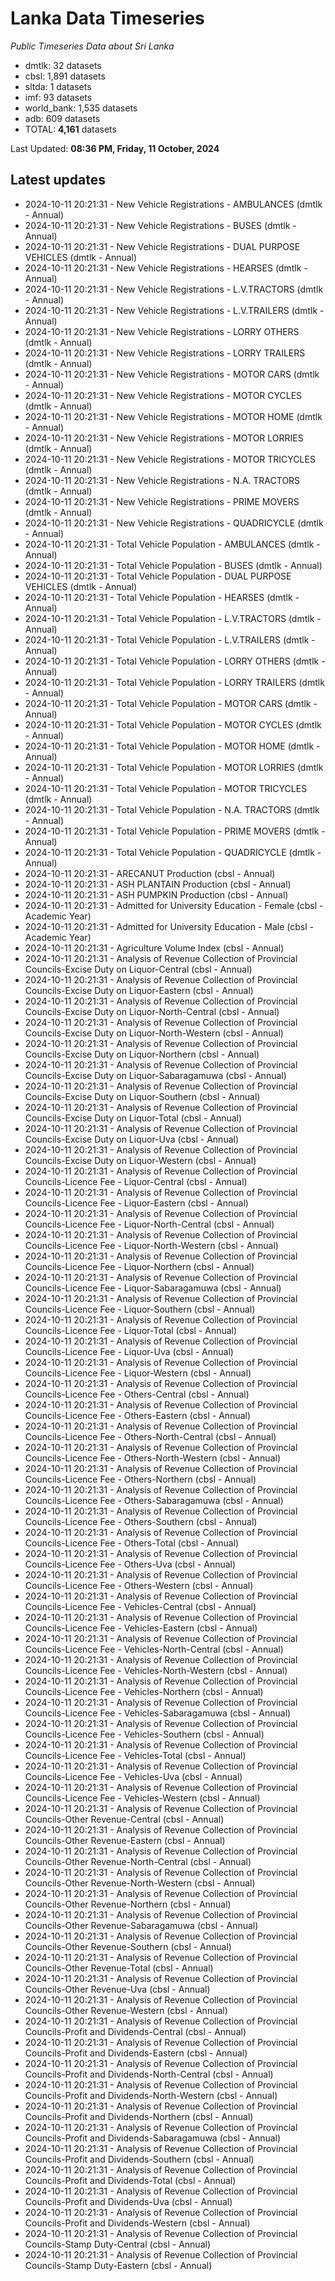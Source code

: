 # Lanka Data Timeseries
*Public Timeseries Data about Sri Lanka*

* dmtlk: 32 datasets
* cbsl: 1,891 datasets
* sltda: 1 datasets
* imf: 93 datasets
* world_bank: 1,535 datasets
* adb: 609 datasets
* TOTAL: **4,161** datasets

Last Updated: **08:36 PM, Friday, 11 October, 2024**

## Latest updates

* 2024-10-11 20:21:31 - New Vehicle Registrations - AMBULANCES (dmtlk - Annual)
* 2024-10-11 20:21:31 - New Vehicle Registrations - BUSES (dmtlk - Annual)
* 2024-10-11 20:21:31 - New Vehicle Registrations - DUAL PURPOSE VEHICLES (dmtlk - Annual)
* 2024-10-11 20:21:31 - New Vehicle Registrations - HEARSES (dmtlk - Annual)
* 2024-10-11 20:21:31 - New Vehicle Registrations - L.V.TRACTORS (dmtlk - Annual)
* 2024-10-11 20:21:31 - New Vehicle Registrations - L.V.TRAILERS (dmtlk - Annual)
* 2024-10-11 20:21:31 - New Vehicle Registrations - LORRY OTHERS (dmtlk - Annual)
* 2024-10-11 20:21:31 - New Vehicle Registrations - LORRY TRAILERS (dmtlk - Annual)
* 2024-10-11 20:21:31 - New Vehicle Registrations - MOTOR CARS (dmtlk - Annual)
* 2024-10-11 20:21:31 - New Vehicle Registrations - MOTOR CYCLES (dmtlk - Annual)
* 2024-10-11 20:21:31 - New Vehicle Registrations - MOTOR HOME (dmtlk - Annual)
* 2024-10-11 20:21:31 - New Vehicle Registrations - MOTOR LORRIES (dmtlk - Annual)
* 2024-10-11 20:21:31 - New Vehicle Registrations - MOTOR TRICYCLES (dmtlk - Annual)
* 2024-10-11 20:21:31 - New Vehicle Registrations - N.A. TRACTORS (dmtlk - Annual)
* 2024-10-11 20:21:31 - New Vehicle Registrations - PRIME MOVERS (dmtlk - Annual)
* 2024-10-11 20:21:31 - New Vehicle Registrations - QUADRICYCLE (dmtlk - Annual)
* 2024-10-11 20:21:31 - Total Vehicle Population - AMBULANCES (dmtlk - Annual)
* 2024-10-11 20:21:31 - Total Vehicle Population - BUSES (dmtlk - Annual)
* 2024-10-11 20:21:31 - Total Vehicle Population - DUAL PURPOSE VEHICLES (dmtlk - Annual)
* 2024-10-11 20:21:31 - Total Vehicle Population - HEARSES (dmtlk - Annual)
* 2024-10-11 20:21:31 - Total Vehicle Population - L.V.TRACTORS (dmtlk - Annual)
* 2024-10-11 20:21:31 - Total Vehicle Population - L.V.TRAILERS (dmtlk - Annual)
* 2024-10-11 20:21:31 - Total Vehicle Population - LORRY OTHERS (dmtlk - Annual)
* 2024-10-11 20:21:31 - Total Vehicle Population - LORRY TRAILERS (dmtlk - Annual)
* 2024-10-11 20:21:31 - Total Vehicle Population - MOTOR CARS (dmtlk - Annual)
* 2024-10-11 20:21:31 - Total Vehicle Population - MOTOR CYCLES (dmtlk - Annual)
* 2024-10-11 20:21:31 - Total Vehicle Population - MOTOR HOME (dmtlk - Annual)
* 2024-10-11 20:21:31 - Total Vehicle Population - MOTOR LORRIES (dmtlk - Annual)
* 2024-10-11 20:21:31 - Total Vehicle Population - MOTOR TRICYCLES (dmtlk - Annual)
* 2024-10-11 20:21:31 - Total Vehicle Population - N.A. TRACTORS (dmtlk - Annual)
* 2024-10-11 20:21:31 - Total Vehicle Population - PRIME MOVERS (dmtlk - Annual)
* 2024-10-11 20:21:31 - Total Vehicle Population - QUADRICYCLE (dmtlk - Annual)
* 2024-10-11 20:21:31 - ARECANUT Production (cbsl - Annual)
* 2024-10-11 20:21:31 - ASH PLANTAIN Production (cbsl - Annual)
* 2024-10-11 20:21:31 - ASH PUMPKIN Production (cbsl - Annual)
* 2024-10-11 20:21:31 - Admitted for University Education - Female (cbsl - Academic Year)
* 2024-10-11 20:21:31 - Admitted for University Education - Male (cbsl - Academic Year)
* 2024-10-11 20:21:31 - Agriculture Volume Index (cbsl - Annual)
* 2024-10-11 20:21:31 - Analysis of Revenue Collection of Provincial Councils-Excise Duty on Liquor-Central (cbsl - Annual)
* 2024-10-11 20:21:31 - Analysis of Revenue Collection of Provincial Councils-Excise Duty on Liquor-Eastern (cbsl - Annual)
* 2024-10-11 20:21:31 - Analysis of Revenue Collection of Provincial Councils-Excise Duty on Liquor-North-Central (cbsl - Annual)
* 2024-10-11 20:21:31 - Analysis of Revenue Collection of Provincial Councils-Excise Duty on Liquor-North-Western (cbsl - Annual)
* 2024-10-11 20:21:31 - Analysis of Revenue Collection of Provincial Councils-Excise Duty on Liquor-Northern (cbsl - Annual)
* 2024-10-11 20:21:31 - Analysis of Revenue Collection of Provincial Councils-Excise Duty on Liquor-Sabaragamuwa (cbsl - Annual)
* 2024-10-11 20:21:31 - Analysis of Revenue Collection of Provincial Councils-Excise Duty on Liquor-Southern (cbsl - Annual)
* 2024-10-11 20:21:31 - Analysis of Revenue Collection of Provincial Councils-Excise Duty on Liquor-Total (cbsl - Annual)
* 2024-10-11 20:21:31 - Analysis of Revenue Collection of Provincial Councils-Excise Duty on Liquor-Uva (cbsl - Annual)
* 2024-10-11 20:21:31 - Analysis of Revenue Collection of Provincial Councils-Excise Duty on Liquor-Western (cbsl - Annual)
* 2024-10-11 20:21:31 - Analysis of Revenue Collection of Provincial Councils-Licence Fee - Liquor-Central (cbsl - Annual)
* 2024-10-11 20:21:31 - Analysis of Revenue Collection of Provincial Councils-Licence Fee - Liquor-Eastern (cbsl - Annual)
* 2024-10-11 20:21:31 - Analysis of Revenue Collection of Provincial Councils-Licence Fee - Liquor-North-Central (cbsl - Annual)
* 2024-10-11 20:21:31 - Analysis of Revenue Collection of Provincial Councils-Licence Fee - Liquor-North-Western (cbsl - Annual)
* 2024-10-11 20:21:31 - Analysis of Revenue Collection of Provincial Councils-Licence Fee - Liquor-Northern (cbsl - Annual)
* 2024-10-11 20:21:31 - Analysis of Revenue Collection of Provincial Councils-Licence Fee - Liquor-Sabaragamuwa (cbsl - Annual)
* 2024-10-11 20:21:31 - Analysis of Revenue Collection of Provincial Councils-Licence Fee - Liquor-Southern (cbsl - Annual)
* 2024-10-11 20:21:31 - Analysis of Revenue Collection of Provincial Councils-Licence Fee - Liquor-Total (cbsl - Annual)
* 2024-10-11 20:21:31 - Analysis of Revenue Collection of Provincial Councils-Licence Fee - Liquor-Uva (cbsl - Annual)
* 2024-10-11 20:21:31 - Analysis of Revenue Collection of Provincial Councils-Licence Fee - Liquor-Western (cbsl - Annual)
* 2024-10-11 20:21:31 - Analysis of Revenue Collection of Provincial Councils-Licence Fee - Others-Central (cbsl - Annual)
* 2024-10-11 20:21:31 - Analysis of Revenue Collection of Provincial Councils-Licence Fee - Others-Eastern (cbsl - Annual)
* 2024-10-11 20:21:31 - Analysis of Revenue Collection of Provincial Councils-Licence Fee - Others-North-Central (cbsl - Annual)
* 2024-10-11 20:21:31 - Analysis of Revenue Collection of Provincial Councils-Licence Fee - Others-North-Western (cbsl - Annual)
* 2024-10-11 20:21:31 - Analysis of Revenue Collection of Provincial Councils-Licence Fee - Others-Northern (cbsl - Annual)
* 2024-10-11 20:21:31 - Analysis of Revenue Collection of Provincial Councils-Licence Fee - Others-Sabaragamuwa (cbsl - Annual)
* 2024-10-11 20:21:31 - Analysis of Revenue Collection of Provincial Councils-Licence Fee - Others-Southern (cbsl - Annual)
* 2024-10-11 20:21:31 - Analysis of Revenue Collection of Provincial Councils-Licence Fee - Others-Total (cbsl - Annual)
* 2024-10-11 20:21:31 - Analysis of Revenue Collection of Provincial Councils-Licence Fee - Others-Uva (cbsl - Annual)
* 2024-10-11 20:21:31 - Analysis of Revenue Collection of Provincial Councils-Licence Fee - Others-Western (cbsl - Annual)
* 2024-10-11 20:21:31 - Analysis of Revenue Collection of Provincial Councils-Licence Fee - Vehicles-Central (cbsl - Annual)
* 2024-10-11 20:21:31 - Analysis of Revenue Collection of Provincial Councils-Licence Fee - Vehicles-Eastern (cbsl - Annual)
* 2024-10-11 20:21:31 - Analysis of Revenue Collection of Provincial Councils-Licence Fee - Vehicles-North-Central (cbsl - Annual)
* 2024-10-11 20:21:31 - Analysis of Revenue Collection of Provincial Councils-Licence Fee - Vehicles-North-Western (cbsl - Annual)
* 2024-10-11 20:21:31 - Analysis of Revenue Collection of Provincial Councils-Licence Fee - Vehicles-Northern (cbsl - Annual)
* 2024-10-11 20:21:31 - Analysis of Revenue Collection of Provincial Councils-Licence Fee - Vehicles-Sabaragamuwa (cbsl - Annual)
* 2024-10-11 20:21:31 - Analysis of Revenue Collection of Provincial Councils-Licence Fee - Vehicles-Southern (cbsl - Annual)
* 2024-10-11 20:21:31 - Analysis of Revenue Collection of Provincial Councils-Licence Fee - Vehicles-Total (cbsl - Annual)
* 2024-10-11 20:21:31 - Analysis of Revenue Collection of Provincial Councils-Licence Fee - Vehicles-Uva (cbsl - Annual)
* 2024-10-11 20:21:31 - Analysis of Revenue Collection of Provincial Councils-Licence Fee - Vehicles-Western (cbsl - Annual)
* 2024-10-11 20:21:31 - Analysis of Revenue Collection of Provincial Councils-Other Revenue-Central (cbsl - Annual)
* 2024-10-11 20:21:31 - Analysis of Revenue Collection of Provincial Councils-Other Revenue-Eastern (cbsl - Annual)
* 2024-10-11 20:21:31 - Analysis of Revenue Collection of Provincial Councils-Other Revenue-North-Central (cbsl - Annual)
* 2024-10-11 20:21:31 - Analysis of Revenue Collection of Provincial Councils-Other Revenue-North-Western (cbsl - Annual)
* 2024-10-11 20:21:31 - Analysis of Revenue Collection of Provincial Councils-Other Revenue-Northern (cbsl - Annual)
* 2024-10-11 20:21:31 - Analysis of Revenue Collection of Provincial Councils-Other Revenue-Sabaragamuwa (cbsl - Annual)
* 2024-10-11 20:21:31 - Analysis of Revenue Collection of Provincial Councils-Other Revenue-Southern (cbsl - Annual)
* 2024-10-11 20:21:31 - Analysis of Revenue Collection of Provincial Councils-Other Revenue-Total (cbsl - Annual)
* 2024-10-11 20:21:31 - Analysis of Revenue Collection of Provincial Councils-Other Revenue-Uva (cbsl - Annual)
* 2024-10-11 20:21:31 - Analysis of Revenue Collection of Provincial Councils-Other Revenue-Western (cbsl - Annual)
* 2024-10-11 20:21:31 - Analysis of Revenue Collection of Provincial Councils-Profit and Dividends-Central (cbsl - Annual)
* 2024-10-11 20:21:31 - Analysis of Revenue Collection of Provincial Councils-Profit and Dividends-Eastern (cbsl - Annual)
* 2024-10-11 20:21:31 - Analysis of Revenue Collection of Provincial Councils-Profit and Dividends-North-Central (cbsl - Annual)
* 2024-10-11 20:21:31 - Analysis of Revenue Collection of Provincial Councils-Profit and Dividends-North-Western (cbsl - Annual)
* 2024-10-11 20:21:31 - Analysis of Revenue Collection of Provincial Councils-Profit and Dividends-Northern (cbsl - Annual)
* 2024-10-11 20:21:31 - Analysis of Revenue Collection of Provincial Councils-Profit and Dividends-Sabaragamuwa (cbsl - Annual)
* 2024-10-11 20:21:31 - Analysis of Revenue Collection of Provincial Councils-Profit and Dividends-Southern (cbsl - Annual)
* 2024-10-11 20:21:31 - Analysis of Revenue Collection of Provincial Councils-Profit and Dividends-Total (cbsl - Annual)
* 2024-10-11 20:21:31 - Analysis of Revenue Collection of Provincial Councils-Profit and Dividends-Uva (cbsl - Annual)
* 2024-10-11 20:21:31 - Analysis of Revenue Collection of Provincial Councils-Profit and Dividends-Western (cbsl - Annual)
* 2024-10-11 20:21:31 - Analysis of Revenue Collection of Provincial Councils-Stamp Duty-Central (cbsl - Annual)
* 2024-10-11 20:21:31 - Analysis of Revenue Collection of Provincial Councils-Stamp Duty-Eastern (cbsl - Annual)